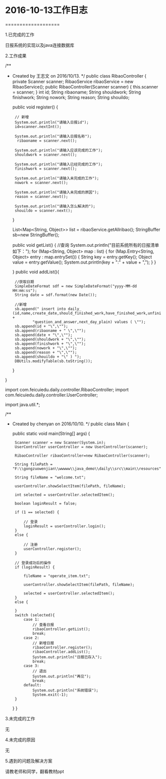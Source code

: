# 2016-10-13工作日志
===================

1.已完成的工作

日报系统的实现以及java连接数据库

2.工作成果

/**
 * Created by 王志文 on 2016/10/13.
 */
public class RibaoController {
    private Scanner scanner;
    RibaoService ribaoService = new RibaoService();
    public RibaoController(Scanner scanner) {
        this.scanner = scanner;
    }
    int id;
    String ribaoname;
    String shouldwork;
    String finishwork;
    String nowork;
    String reason;
    String shouildo;

    public void register() {

        // 新增
        System.out.println("请输入日报id");
        id=scanner.nextInt();

        System.out.println("请输入日报名称");
         ribaoname = scanner.next();

        System.out.println("请输入应该完成的工作");
        shouldwork = scanner.next();

        System.out.println("请输入已经完成的工作");
        finishwork = scanner.next();

        System.out.println("请输入未完成的工作");
        nowork = scanner.next();

        System.out.println("请输入未完成的原因");
        reason = scanner.next();

        System.out.println("请输入怎么解决的");
        shouildo = scanner.next();
    }



    List<Map<String, Object>> list = ribaoService.getAllribao();
    StringBuffer sb=new StringBuffer();

    public void getList() {
        //查询
        System.out.println("目前系统所有的日报清单如下：");
        for (Map<String, Object> map : list) {
            for (Map.Entry<String, Object> entry : map.entrySet()) {
                String key = entry.getKey();
                Object value = entry.getValue();
                System.out.println(key + ":" + value + ",");
            }
        }

    }
    public void addList(){

        //获取日期
        SimpleDateFormat sdf = new SimpleDateFormat("yyyy-MM-dd HH:mm:ss");
        String date = sdf.format(new Date());

        //新增
        sb.append(" insert into daily_ (id,name,create_date,should_finished_work,have_finished_work,unfinished_work_reason," +
                "question_and_answer,next_day_plain) values ( \"");
        sb.append(id + "\",\"");
        sb.append(ribaoname + " \",\"");
        sb.append(date + "\",\"");
        sb.append(shouldwork + "\",\"");
        sb.append(finishwork + "\",\"");
        sb.append(nowork + "\",\"");
        sb.append(reason + "\",\"");
        sb.append(shouildo + "\" ) ");
        DBUtils.modifyTable(sb.toString());
    }

}



import com.feicuiedu.daily.controller.RibaoController;
import com.feicuiedu.daily.controller.UserController;

import java.util.*;

/**
 * Created by chenyan on 2016/10/10.
 */
public class Main {

    public static void main(String[] args) {

        Scanner scanner = new Scanner(System.in);
        UserController userController = new UserController(scanner);

        RibaoController ribaoController=new RibaoController(scanner);

        String filePath = "F:\\gongzuowenjian\\wwwww\\java_demo\\daily\\src\\main\\resources";

        String fileName = "welcome.txt";

        userController.showSelectItem(filePath, fileName);

        int selected = userController.selectedItem();

        boolean loginResult = false;

        if (1 == selected) {

            // 登录
            loginResult = userController.login();
        }
        else {

            // 注册
            userController.register();
        }

        // 登录成功后的操作
        if (loginResult) {

            fileName = "operate_item.txt";

            userController.showSelectItem(filePath, fileName);

            selected = userController.selectedItem();
        }
        else {

        }
        switch (selected){
            case 1:
                // 查看日报
                ribaoController.getList();
                break;
            case 2:
                // 新增日报
                ribaoController.register();
                ribaoController.addList();
                System.out.println("日报已存入");
                break;
            case 3:
                // 退出
                System.out.println("再见");
                break;
            default:
                System.out.println("系统错误");
                System.exit(-1);
        }
    }
}

3.未完成的工作

无

4.未完成的原因

无

5.遇到的问题及解决方案

请教老师和同学，翻看教材ppt
